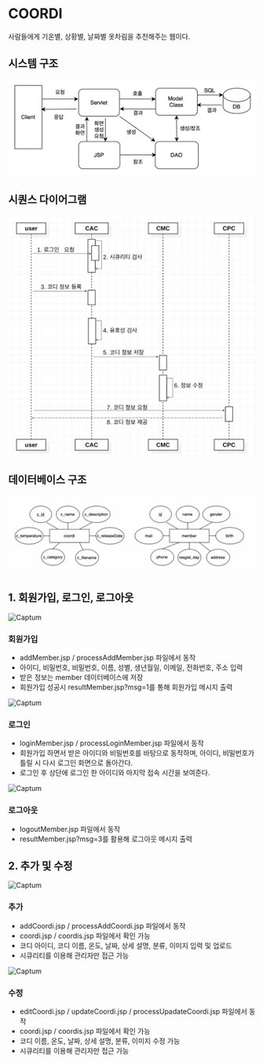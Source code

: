 # COORDI

사람들에게 기온별, 상황별, 날짜별 옷차림을 추천해주는 웹이다.

## 시스템 구조
![Captum](./img/system.png)

## 시퀀스 다이어그램
![Captum](./img/sequence.png)

## 데이터베이스 구조
![Captum](./img/database.png)

## 1. 회원가입, 로그인, 로그아웃

![Captum](./img/signup.png)
### 회원가입
- addMember.jsp / processAddMember.jsp 파일에서 동작
- 아이디, 비밀번호, 비밀번호, 이름, 성별, 생년월일, 이메일, 전화번호, 주소 입력
- 받은 정보는 member 데이터베이스에 저장
- 회원가입 성공시 resultMember.jsp?msg=1를 통해 회원가입 메시지 출력

![Captum](./img/signin.png) 
### 로그인
- loginMember.jsp / processLoginMember.jsp 파일에서 동작
- 회원가입 하면서 받은 아이디와 비밀번호를 바탕으로 동작하며, 아이디, 비밀번호가 틀릴 시 다시 로그인 화면으로 돌아간다.
- 로그인 후 상단에 로그인 한 아이디와 마지막 접속 시간을 보여준다.

![Captum](./img/signout.png)
### 로그아웃
- logoutMember.jsp 파일에서 동작
- resultMember.jsp?msg=3를 활용해 로그아웃 메시지 출력



## 2. 추가 및 수정

![Captum](./img/coordiadd.png)
### 추가
- addCoordi.jsp / processAddCoordi.jsp 파일에서 동작
- coordi.jsp / coordis.jsp 파일에서 확인 가능
- 코디 아이디, 코디 이름, 온도, 날짜, 상세 설명, 분류, 이미지 입력 및 업로드
- 시큐리티를 이용해 관리자만 접근 가능

![Captum](./img/coordiedit.png)
### 수정
- editCoordi.jsp / updateCoordi.jsp / processUpadateCoordi.jsp 파일에서 동작
- coordi.jsp / coordis.jsp 파일에서 확인 가능
- 코디 이름, 온도, 날짜, 상세 설명, 분류, 이미지 수정 가능
- 시큐리티를 이용해 관리자만 접근 가능

